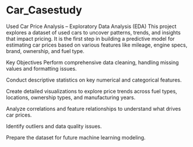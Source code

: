 # Car_Casestudy
 Used Car Price Analysis – Exploratory Data Analysis (EDA) This project explores a dataset of used cars to uncover patterns, trends, and insights that impact pricing. It is the first step in building a predictive model for estimating car prices based on various features like mileage, engine specs, brand, ownership, and fuel type.

 Key Objectives
Perform comprehensive data cleaning, handling missing values and formatting issues.

Conduct descriptive statistics on key numerical and categorical features.

Create detailed visualizations to explore price trends across fuel types, locations, ownership types, and manufacturing years.

Analyze correlations and feature relationships to understand what drives car prices.

Identify outliers and data quality issues.

Prepare the dataset for future machine learning modeling.
